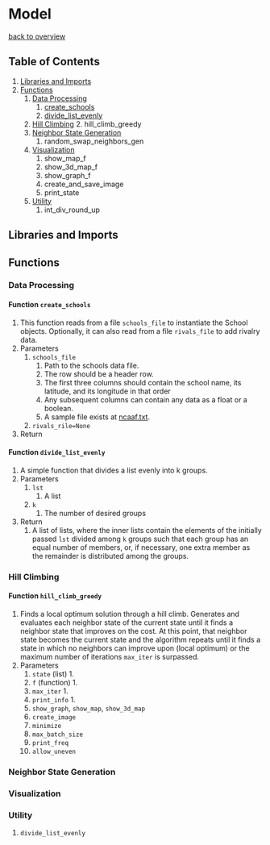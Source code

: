# Model

[back to overview](../README.md)

## Table of Contents
1. [Libraries and Imports](#libraries-and-imports)
2. [Functions](#functions)
   1. [Data Processing](#data-processing)
      1. [create_schools](#function-create_schools)
      2. [divide_list_evenly](#function-divide_list_evenly)
   2. [Hill Climbing](#hill-climbing)
      2. hill_climb_greedy
   3. [Neighbor State Generation](#neighbor-state-generation)
      1. random_swap_neighbors_gen
   4. [Visualization](#visualization)
      1. show_map_f
      2. show_3d_map_f
      3. show_graph_f
      4. create_and_save_image
      5. print_state
   5. [Utility](#utility)
      1. int_div_round_up

## Libraries and Imports

## Functions

### Data Processing

#### Function `create_schools`
1. This function reads from a file `schools_file` to instantiate the School objects. Optionally, it can also read from a file `rivals_file` to add rivalry data.
2. Parameters
   1. `schools_file`
      1. Path to the schools data file.
      2. The row should be a header row.
      3. The first three columns should contain the school name, its latitude, and its longitude in that order
      4. Any subsequent columns can contain any data as a float or a boolean.
      5. A sample file exists at [ncaaf.txt](../ncaaf.txt).
   2. `rivals_rile=None`
3. Return

#### Function `divide_list_evenly`
1. A simple function that divides a list evenly into k groups.
2. Parameters
   1. `lst`
      1. A list
   2. `k`
      1. The number of desired groups
3. Return
   1. A list of lists, where the inner lists contain the elements of the initially passed `lst` divided among `k` groups such that each group has an equal number of members, or, if necessary, one extra member as the remainder is distributed among the groups.

### Hill Climbing

#### Function `hill_climb_greedy`
1. Finds a local optimum solution through a hill climb. Generates and evaluates each neighbor state of the current state until it finds a neighbor state that improves on the cost. At this point, that neighbor state becomes the current state and the algorithm repeats until it finds a state in which no neighbors can improve upon (local optimum) or the maximum number of iterations `max_iter` is surpassed.
2. Parameters
   1. `state` (list)
      1. 
   2. `f` (function)
      1. 
   3. `max_iter`
      1. 
   4. `print_info`
      1. 
   5. `show_graph`, `show_map`, `show_3d_map`
   6. `create_image`
   7. `minimize`
   8. `max_batch_size`
   9. `print_freq`
   10. `allow_uneven`

### Neighbor State Generation

### Visualization

### Utility

1. `divide_list_evenly`